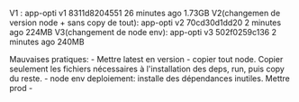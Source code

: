 V1 : 
app-opti     v1        8311d8204551   26 minutes ago   1.73GB
V2(changemen de version node + sans copy de tout):  app-opti        v2        70cd30d1dd20   2 minutes ago   224MB
V3(changement de node env):
app-opti        v3        502f0259c136   2 minutes ago    240MB


Mauvaises pratiques:
    - Mettre latest en version
    - copier tout node. Copier seulement les fichiers nécessaires à l'installation des deps, run, puis copy du reste.
    - node env deploiement: installe des dépendances inutiles. Mettre prod
    - 